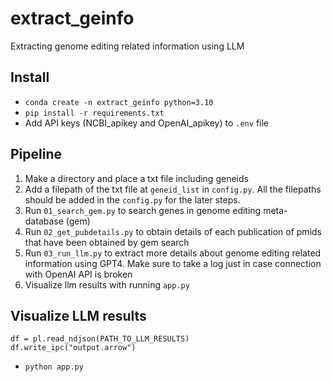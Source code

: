 # extract_geinfo
Extracting genome editing related information using LLM


## Install
- `conda create -n extract_geinfo python=3.10`
- `pip install -r requirements.txt`
- Add API keys (NCBI_apikey and OpenAI_apikey) to `.env` file

## Pipeline
1. Make a directory and place a txt file including geneids
2. Add a filepath of the txt file at `geneid_list` in `config.py`. All the filepaths should be added in the `config.py` for the later steps.
3. Run `01_search_gem.py` to search genes in genome editing meta-database (gem)
4. Run `02_get_pubdetails.py` to obtain details of each publication of pmids that have been obtained by gem search
5. Run `03_run_llm.py` to extract more details about genome editing related information using GPT4. Make sure to take a log just in case connection with OpenAI API is broken
6. Visualize llm results with running `app.py` 


## Visualize LLM results
```
df = pl.read_ndjson(PATH_TO_LLM_RESULTS)
df.write_ipc("output.arrow")
```
- `python app.py`
